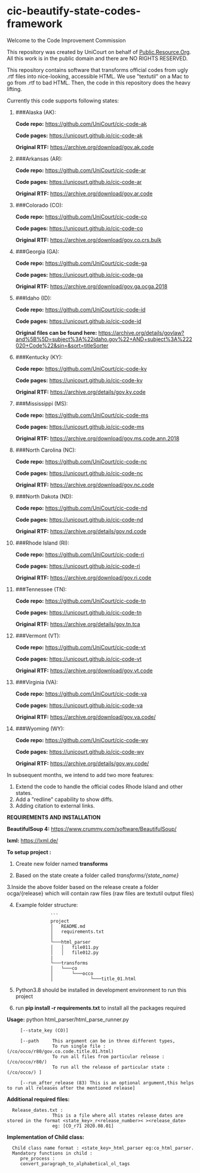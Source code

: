 # cic-beautify-state-codes-framework

Welcome to the Code Improvement Commission

This repository was created by UniCourt on behalf of [Public.Resource.Org](https://public.resource.org/). All this work is in the public domain and there are NO RIGHTS RESERVED.

This repository contains software that transforms official codes from ugly .rtf files into nice-looking, accessible HTML. We use "textutil" on a Mac to go from .rtf to bad HTML. Then, the code in this repository does the heavy lifting.

Currently this code supports following states:

1. ###Alaska (AK): 
   
   **Code repo:** https://github.com/UniCourt/cic-code-ak
   
   **Code pages:** https://unicourt.github.io/cic-code-ak

   **Original RTF:** https://archive.org/download/gov.ak.code


2. ###Arkansas (AR):
   
   **Code repo:** https://github.com/UniCourt/cic-code-ar
   
   **Code pages:** https://unicourt.github.io/cic-code-ar
   
   **Original RTF:** https://archive.org/download/gov.ar.code


3. ###Colorado (CO):
   
   **Code repo:** https://github.com/UniCourt/cic-code-co
   
   **Code pages:** https://unicourt.github.io/cic-code-co
   
   **Original RTF:** https://archive.org/download/gov.co.crs.bulk


4. ###Georgia (GA):
   
   **Code repo:** https://github.com/UniCourt/cic-code-ga
   
   **Code pages:** https://unicourt.github.io/cic-code-ga
   
   **Original RTF:** https://archive.org/download/gov.ga.ocga.2018


5. ###Idaho (ID):
   
   **Code repo:** https://github.com/UniCourt/cic-code-id
   
   **Code pages:** https://unicourt.github.io/cic-code-id
   
   **Original files can be found here:** https://archive.org/details/govlaw?and%5B%5D=subject%3A%22idaho.gov%22+AND+subject%3A%222020+Code%22&sin=&sort=titleSorter


6. ###Kentucky (KY):
   
   **Code repo:** https://github.com/UniCourt/cic-code-ky
   
   **Code pages:** https://unicourt.github.io/cic-code-ky
   
   **Original RTF:** https://archive.org/details/gov.ky.code


7. ###Mississippi (MS):
   
   **Code repo:** https://github.com/UniCourt/cic-code-ms
   
   **Code pages:** https://unicourt.github.io/cic-code-ms
   
   **Original RTF:** https://archive.org/download/gov.ms.code.ann.2018


8. ###North Carolina (NC):
   
   **Code repo:** https://github.com/UniCourt/cic-code-nc
   
   **Code pages:** https://unicourt.github.io/cic-code-nc
   
   **Original RTF:**  https://archive.org/download/gov.nc.code


9.  ###North Dakota (ND):
   
      **Code repo:** https://github.com/UniCourt/cic-code-nd
      
      **Code pages:** https://unicourt.github.io/cic-code-nd
      
      **Original RTF:**  https://archive.org/details/gov.nd.code


10. ###Rhode Island (RI):
   
      **Code repo:** https://github.com/UniCourt/cic-code-ri
      
      **Code pages:** https://unicourt.github.io/cic-code-ri
      
      **Original RTF:**  https://archive.org/download/gov.ri.code


11. ###Tennessee (TN):
   
      **Code repo:** https://github.com/UniCourt/cic-code-tn
      
      **Code pages:** https://unicourt.github.io/cic-code-tn
      
      **Original RTF:** https://archive.org/details/gov.tn.tca


12. ###Vermont (VT):
   
      **Code repo:** https://github.com/UniCourt/cic-code-vt
      
      **Code pages:** https://unicourt.github.io/cic-code-vt
      
      **Original RTF:** https://archive.org/download/gov.vt.code


13. ###Virginia (VA):
   
      **Code repo:** https://github.com/UniCourt/cic-code-va
      
      **Code pages:** https://unicourt.github.io/cic-code-va
      
      **Original RTF:**  https://archive.org/download/gov.va.code/


14. ###Wyoming (WY):
   
      **Code repo:** https://github.com/UniCourt/cic-code-wy
      
      **Code pages:** https://unicourt.github.io/cic-code-wy
      
      **Original RTF:** https://archive.org/details/gov.wy.code/


In subsequent months, we intend to add two more features:

1. Extend the code to handle the official codes Rhode Island and other states.
2. Add a "redline" capability to show diffs.
3. Adding citation to external links.


**REQUIREMENTS AND INSTALLATION**

**BeautifulSoup 4:** https://www.crummy.com/software/BeautifulSoup/

**lxml:** https://lxml.de/

**To setup project :**

1. Create new folder named **transforms**

2. Based on the state create a folder called *transforms/{state_name}*

3.Inside the above folder based on the release create a folder ocga/{release} which will contain raw files (raw files are textutil output files)

4. Example folder structure:

                    ```
                    project
                    │   README.md
                    │   requirements.txt    
                    │
                    └───html_parser
                    │   │   file011.py
                    │   │   file012.py
                    |
                    └───transforms
                    │   └───co
                    │       └───occo
                    │              └───title_01.html 
    

5. Python3.8 should be installed in development environment to run this project  

6. run **pip install -r requirements.txt** to install all the packages required

**Usage:** python html_parser/html_parse_runner.py

         [--state_key (CO)]

         [--path     This argument can be in three different types,
                     To run single file : (/co/occo/r80/gov.co.code.title.01.html) 
                     To run all files from particular release : (/co/occo/r80/) 
                     To run all the release of particular state : (/co/occo/) ]
    
         [--run_after_release (83) This is an optional argument,this helps to run all releases after the mentioned release]


**Additional required files:**
      
      Release_dates.txt :
		             This is a file where all states release dates are stored in the format <state_key>_r<release_number>< ><release_date> 
                     eg: [CO_r71 2020.08.01]

**Implementation of Child class:**

      Child class name format : <state_key>_html_parser eg:co_html_parser.
      Mandatory functions in child :
         pre_process :
         convert_paragraph_to_alphabetical_ol_tags
